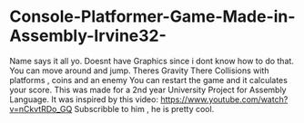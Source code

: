 # Console-Platformer-Game-Made-in-Assembly-Irvine32-
Name says it all yo.
Doesnt have Graphics since i dont know how to do that.
You can move around and jump.
Theres Gravity
There Collisions with platforms , coins and an enemy
You can restart the game and it calculates your score.
This was made for a 2nd year University Project for Assembly Language.
It was inspired by this video:  https://www.youtube.com/watch?v=nCkvtRDo_GQ
Subscribble to him , he is pretty cool.
